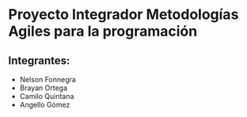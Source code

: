 # Proyecto Integrador Metodologías Agiles para la programación

## Integrantes: 

- Nelson Fonnegra
- Brayan Ortega
- Camilo Quintana
- Angello Gómez
